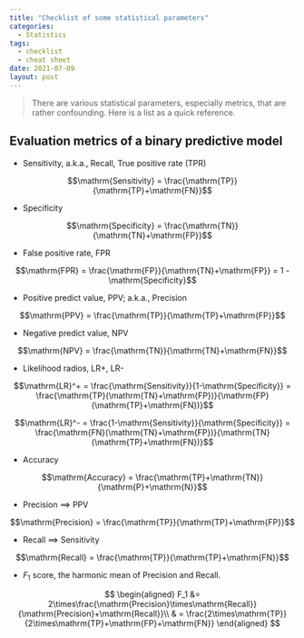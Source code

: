 ```yaml
---
title: "Checklist of some statistical parameters"
categories:
  - Statistics
tags:
  - checklist
  - cheat sheet
date: 2021-07-09
layout: post
---
```


> There are various statistical parameters, especially metrics, that are rather confounding. Here is a list as a quick reference.

## Evaluation metrics of a binary predictive model

- Sensitivity, a.k.a., Recall, True positive rate (TPR)

$$\mathrm{Sensitivity} = \frac{\mathrm{TP}}{\mathrm{TP}+\mathrm{FN}}$$

- Specificity

$$\mathrm{Specificity} = \frac{\mathrm{TN}}{\mathrm{TN}+\mathrm{FP}}$$

- False positive rate, FPR

$$\mathrm{FPR} = \frac{\mathrm{FP}}{\mathrm{TN}+\mathrm{FP}} = 1 - \mathrm{Specificity}$$

- Positive predict value, PPV; a.k.a., Precision

$$\mathrm{PPV} = \frac{\mathrm{TP}}{\mathrm{TP}+\mathrm{FP}}$$

- Negative predict value, NPV

$$\mathrm{NPV} = \frac{\mathrm{TN}}{\mathrm{TN}+\mathrm{FN}}$$

- Likelihood radios, LR+, LR-

$$\mathrm{LR}^+ = \frac{\mathrm{Sensitivity}}{1-\mathrm{Specificity}} = \frac{\mathrm{TP}(\mathrm{TN}+\mathrm{FP})}{\mathrm{FP}(\mathrm{TP}+\mathrm{FN})}$$

$$\mathrm{LR}^- = \frac{1-\mathrm{Sensitivity}}{\mathrm{Specificity}} = \frac{\mathrm{FN}(\mathrm{TN}+\mathrm{FP})}{\mathrm{TN}(\mathrm{TP}+\mathrm{FN})}$$

- Accuracy

$$\mathrm{Accuracy} = \frac{\mathrm{TP}+\mathrm{TN}}{\mathrm{P}+\mathrm{N}}$$

- Precision ==> PPV

$$\mathrm{Precision} = \frac{\mathrm{TP}}{\mathrm{TP}+\mathrm{FP}}$$

- Recall ==> Sensitivity

$$\mathrm{Recall} = \frac{\mathrm{TP}}{\mathrm{TP}+\mathrm{FN}}$$

- $F_1$ score, the harmonic mean of Precision and Recall.

$$
\begin{aligned}
F_1 &= 2\times\frac{\mathrm{Precision}\times\mathrm{Recall}}{\mathrm{Precision}+\mathrm{Recall}}\\
& = \frac{2\times\mathrm{TP}}{2\times\mathrm{TP}+\mathrm{FP}+\mathrm{FN}}
\end{aligned}
$$
